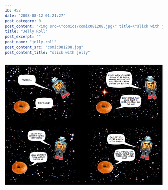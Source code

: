 ```yaml
---
ID: 452
date: "2008-08-12 01:21:27"
post_category: 0
post_content: "<img src=\"comics/comic081208.jpg\" title=\"slick with jelly\" />"
title: "Jelly Roll"
post_excerpt: ""
post_name: "jelly-roll"
post_content_src: "comic081208.jpg"
post_content_title: "slick with jelly"
---
```



[![slick with jelly](/comics-hi-res/comic081208.jpg)](/comics-hi-res/comic081208.jpg "slick with jelly")
